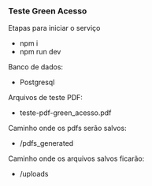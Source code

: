 ### Teste Green Acesso

Etapas para iniciar o serviço

- npm i
- npm run dev

Banco de dados:

- Postgresql

Arquivos de teste PDF:

- teste-pdf-green_acesso.pdf

Caminho onde os pdfs serão salvos:

- /pdfs_generated

Caminho onde os arquivos salvos ficarão:

- /uploads